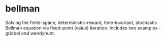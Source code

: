 # bellman

Solving the finite-space, deterministic-reward,
time-invariant, stochastic Bellman equation via fixed-point (value) iteration.
Includes two examples - gridboi and wendyhunt.